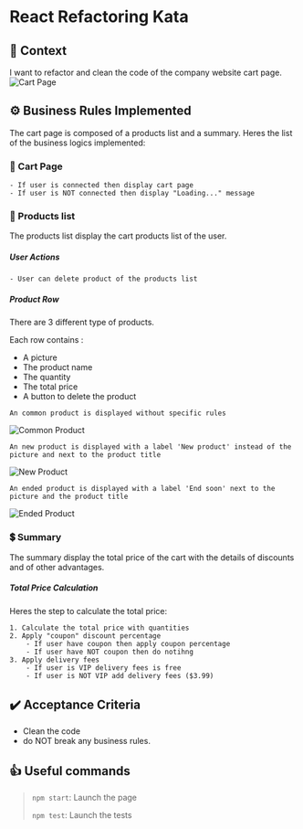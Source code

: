 # React Refactoring Kata

## 🚩 Context

I want to refactor and clean the code of the company website cart page.
![Cart Page](public/images/cartPage.JPG)

## ⚙️ Business Rules Implemented

The cart page is composed of a products list and a summary.
Heres the list of the business logics implemented:

### 🛒 Cart Page

```
- If user is connected then display cart page
- If user is NOT connected then display "Loading..." message
```

### 🧾 Products list

The products list display the cart products list of the user.

##### User Actions

```
- User can delete product of the products list
```

##### Product Row

There are 3 different type of products.

Each row contains :

- A picture
- The product name
- The quantity
- The total price
- A button to delete the product

```
An common product is displayed without specific rules
```

![Common Product](public/images/commonProduct.JPG)

```
An new product is displayed with a label 'New product' instead of the picture and next to the product title
```

![New Product](public/images/newProduct.JPG)

```
An ended product is displayed with a label 'End soon' next to the picture and the product title
```

![Ended Product](public/images/endedProduct.JPG)

### 💲 Summary

The summary display the total price of the cart with the details of discounts and of other advantages.

##### Total Price Calculation

Heres the step to calculate the total price:

```
1. Calculate the total price with quantities
2. Apply "coupon" discount percentage
    - If user have coupon then apply coupon percentage
    - If user have NOT coupon then do notihng
3. Apply delivery fees
    - If user is VIP delivery fees is free
    - If user is NOT VIP add delivery fees ($3.99)
```

## ✔️ Acceptance Criteria

- Clean the code
- do NOT break any business rules.

## 👍 Useful commands

> `npm start`: Launch the page
>
> `npm test`: Launch the tests
